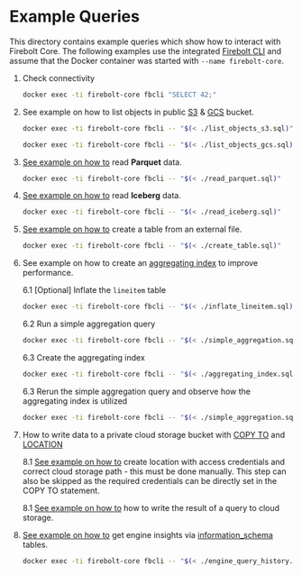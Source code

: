 # Example Queries

This directory contains example queries which show how to interact with Firebolt Core. The following examples use the integrated [Firebolt CLI](https://github.com/firebolt-db/fb-cli) and assume that the Docker container was started with `--name firebolt-core`.


1. Check connectivity
    ```bash
    docker exec -ti firebolt-core fbcli "SELECT 42;"
    ```

2. See example on how to list objects in public [S3](./list_objects_s3.sql) & [GCS](./list_objects_gcs.sql) bucket.
    ```bash
    docker exec -ti firebolt-core fbcli -- "$(< ./list_objects_s3.sql)"
    ```
    ```bash
    docker exec -ti firebolt-core fbcli -- "$(< ./list_objects_gcs.sql)"
    ```

3. [See example on how to](./read_parquet.sql) read **Parquet** data.
    ```bash
    docker exec -ti firebolt-core fbcli -- "$(< ./read_parquet.sql)"
    ```

4. [See example on how to](./read_iceberg.sql) read **Iceberg** data.
    ```bash
    docker exec -ti firebolt-core fbcli -- "$(< ./read_iceberg.sql)"
    ```

5. [See example on how to](./create_table.sql) create a table from an external file.
    ```bash
    docker exec -ti firebolt-core fbcli -- "$(< ./create_table.sql)"
    ```

6. See example on how to create an [aggregating index](https://docs.firebolt.io/sql_reference/commands/data-definition/create-aggregating-index.html) to improve performance.
    
    6.1 [Optional] Inflate the `lineitem` table
    ```bash
    docker exec -ti firebolt-core fbcli -- "$(< ./inflate_lineitem.sql)"
    ```

    6.2 Run a simple aggregation query
    ```bash
    docker exec -ti firebolt-core fbcli -- "$(< ./simple_aggregation.sql)"
    ```

    6.3 Create the aggregating index
    ```bash
    docker exec -ti firebolt-core fbcli -- "$(< ./aggregating_index.sql)"
    ```

    6.3 Rerun the simple aggregation query and observe how the aggregating index is utilized
    ```bash
    docker exec -ti firebolt-core fbcli -- "$(< ./simple_aggregation.sql)"
    ```

7. How to write data to a private cloud storage bucket with [COPY TO](https://docs.firebolt.io/sql_reference/commands/data-management/copy-to.html) and [LOCATION](https://docs.firebolt.io/sql_reference/commands/data-definition/create-location.html)

    8.1 [See example on how to](./create_location.sql) create location with access credentials and correct cloud storage path - this must be done manually. This step can also be skipped as the required credentials can be directly set in the COPY TO statement.
    
    8.1 [See example on how to](./copy_to.sql) how to write the result of a query to cloud storage.

8. [See example on how to](./engine_query_history.sql) get engine insights via [information_schema](https://docs.firebolt.io/sql_reference/information-schema/) tables.
    ```bash
    docker exec -ti firebolt-core fbcli -- "$(< ./engine_query_history.sql)"
    ```